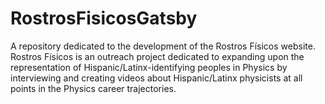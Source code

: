 # RostrosFisicosGatsby
A repository dedicated to the development of the Rostros Físicos website. Rostros Físicos is an outreach project dedicated to expanding upon the representation of Hispanic/Latinx-identifying peoples in Physics by interviewing and creating videos about Hispanic/Latinx physicists at all points in the Physics career trajectories.
